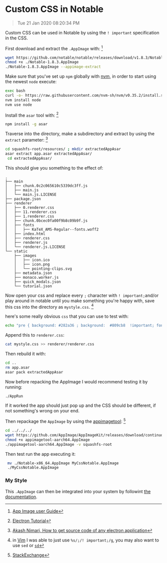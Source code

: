 #  Custom CSS in Notable
> Tue 21 Jan 2020 08:20:34 PM 

Custom CSS can be used in Notable by using the `! important` specification in the CSS.

First download and extract the `.AppImage` with: [^1]

```bash
wget https://github.com/notable/notable/releases/download/v1.8.3/Notable-1.8.3.AppImage
chmod +x ./Notable-1.8.3.AppImage
./Notable-1.8.3.AppImage --appimage-extract
```

Make sure that you've set up `npm` globally with [nvm](https://github.com/nvm-sh/nvm#install--update-script), in order to start using the newest `node` execute:

```bash
exec bash
curl -o- https://raw.githubusercontent.com/nvm-sh/nvm/v0.35.2/install.sh | bash
nvm install node
nvm use node
```

Install the `asar` tool with: [^2]

```bash
npm install -g asar
```

Traverse into the directory, make a subdirectory and extract by using the `extract` parameter: [^3]

```bash
cd squashfs-root/resources/ ; mkdir extractedAppAsar
asar extract app.asar extractedAppAsar/
 cd extractedAppAsar/
```

This should give you something to the effect of:

```
.
├── main
│   ├── chunk.0c2c065610c5339dc3ff.js
│   ├── main.js
│   └── main.js.LICENSE
├── package.json
├── renderer
│   ├── 0.renderer.css
│   ├── 11.renderer.css
│   ├── 1.renderer.css
│   ├── chunk.0bcec0fa00f9b8c09b9f.js
│   ├── fonts
│   │   ├── KaTeX_AMS-Regular--fonts.woff2
│   ├── index.html
│   ├── renderer.css
│   ├── renderer.js
│   └── renderer.js.LICENSE
└── static
    ├── images
    │   ├── icon.ico
    │   ├── icon.png
    │   └── pointing-clips.svg
    ├── metadata.json
    ├── monaco.worker.js
    ├── quick_modals.json
    └── tutorial.json
```

Now open your css and replace every `;` character with `! important;`and/or play around in notable until you make something you're happy with, save this css into the directory as `mystyle.css`. [^vim]

here's some really obvious `css` that you can use to test with:

```bash
echo "pre { background: #282a36 ; background:  #809cb8  !important; font-weight: 550; border: 3px solid #75327a; font-size: 18px !important; line-height: 21px !important; overflow: auto; padding: 20px 40px !important; border-radius: 20px !important; color: #2d4d6d !important ; }" >> mystyle.css
```

Append this to `renderer.css`:

```bash
cat mystyle.css >> renderer/renderer.css
```

Then rebuild it with:

```bash
cd ..
rm app.asar
asar pack extractedAppAsar
```

Now before repacking the AppImage I would recommend testing it by running:

```bash
./AppRun
```

If it worked the app should just pop up and the CSS should be different, if not something's wrong on your end. 

Then repackage the  `AppImage` by using the [appimagetool](https://docs.appimage.org/introduction/software-overview.html#ref-appimagetool): [^stack]

```bash
cd ../../../
wget https://github.com/AppImage/AppImageKit/releases/download/continuous/appimagetool-x86_64.AppImage
chmod +x appimagetool-aarch64.AppImage 
./appimagetool-aarch64.AppImage -v squashfs-root
```

Then test run the app executing it:

```bash
 mv ./Notable-x86_64.AppImage MyCssNotable.AppImage
 ./MyCssNotable.AppImage 
```

### My Style



This `.AppImage` can then be integrated into your system by followint [the documentation](https://docs.appimage.org/user-guide/run-appimages.html#integrating-appimages-into-the-desktop).

[^1]: [App Image user Guide](https://docs.appimage.org/user-guide/run-appimages.html#mount-or-extract-appimages) 
[^2]: [Electron Tutorial](https://electronjs.org/docs/tutorial/application-packaging)

[^3]: [Akash Nimari, How to get source code of any electron application](https://medium.com/how-to-electron/how-to-get-source-code-of-any-electron-application-cbb5c7726c37)

[^vim]: in [Vim](https://neovim.io) I was able to just use `%s/;/! important;/g`, you may also want to use `sed` or [`sd`](https://github.com/chmln/sd)

[^stack]: [StackExchange](https://superuser.com/a/1389548)
